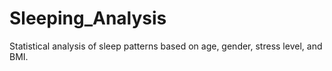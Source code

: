 # Sleeping_Analysis
Statistical analysis of sleep patterns based on age, gender, stress level, and BMI.
